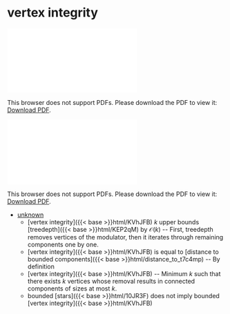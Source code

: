 # vertex integrity




<object data="../local_KVhJFB.pdf" type="application/pdf" width="100%" height="480px"><embed src="../local_KVhJFB.pdf"><p>This browser does not support PDFs. Please download the PDF to view it: <a href="../local_KVhJFB.pdf">Download PDF</a>.</p></embed></object>


<object data="../inclusions_KVhJFB.pdf" type="application/pdf" width="100%" height="480px"><embed src="../inclusions_KVhJFB.pdf"><p>This browser does not support PDFs. Please download the PDF to view it: <a href="../inclusions_KVhJFB.pdf">Download PDF</a>.</p></embed></object>

*  [unknown](#)
    * [vertex integrity]({{< base >}}html/KVhJFB) $k$ upper bounds [treedepth]({{< base >}}html/KEP2qM) by $\mathcal O(k)$ -- First, treedepth removes vertices of the modulator, then it iterates through remaining components one by one.
    * [vertex integrity]({{< base >}}html/KVhJFB) is equal to [distance to bounded components]({{< base >}}html/distance_to_t7c4mp) -- By definition
    * [vertex integrity]({{< base >}}html/KVhJFB) -- Minimum $k$ such that there exists $k$ vertices whose removal results in connected components of sizes at most $k$.
    * bounded [stars]({{< base >}}html/10JR3F) does not imply bounded [vertex integrity]({{< base >}}html/KVhJFB)